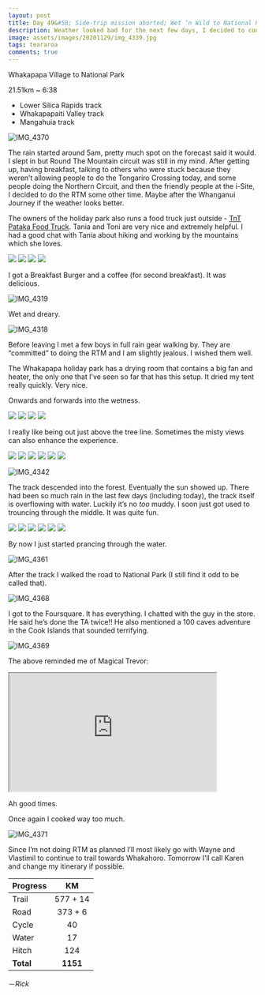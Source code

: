 ```yaml
---
layout: post 
title: Day 49&#58; Side-trip mission aborted; Wet ‘n Wild to National Park
description: Weather looked bad for the next few days, I decided to continue the trail instead of doing Round The Mountain. Constant rain overloaded the track and it is wet all the way to the road.
image: assets/images/20201129/img_4339.jpg
tags: teararoa
comments: true
---
```


Whakapapa Village to National Park

21.51km ~ 6:38

- Lower Silica Rapids track
- Whakapapaiti Valley track
- Mangahuia track

![IMG_4370](/assets/images/20201129/img_4370.jpg)

The rain started around 5am, pretty much spot on the forecast said it would. I slept in but Round The Mountain circuit was still in my mind. After getting up, having breakfast, talking to others who were stuck because they weren’t allowing people to do the Tongariro Crossing today, and some people doing the Northern Circuit, and then the friendly people at the i-Site, I decided to do the RTM some other time. Maybe after the Whanganui Journey if the weather looks better. 

The owners of the holiday park also runs a food truck just outside - [TnT Pataka Food Truck](https://www.facebook.com/TnTPataka/). Tania and Toni are very nice and extremely helpful. I had a good chat with Tania about hiking and working by the mountains which she loves. 

<div class="gallery" data-columns="2">
  <img src="/assets/images/20201129/img_4313.jpg">
  <img src="/assets/images/20201129/img_4314.jpg">
  <img src="/assets/images/20201129/img_4315.jpg">
  <img src="/assets/images/20201129/img_4316.jpg">
</div>

I got a Breakfast Burger and a coffee (for second breakfast). It was delicious.

![IMG_4319](/assets/images/20201129/img_4319.jpg)

Wet and dreary. 

![IMG_4318](/assets/images/20201129/img_4318.jpg)

Before leaving I met a few boys in full rain gear walking by. They are “committed” to doing the RTM and I am slightly jealous. I wished them well. 

The Whakapapa holiday park has a drying room that contains a big fan and heater, the only one that I’ve seen so far that has this setup. It dried my tent really quickly. Very nice. 

Onwards and forwards into the wetness. 

<div class="gallery" data-columns="2">
  <img src="/assets/images/20201129/img_4320.jpg">
  <img src="/assets/images/20201129/img_4321.jpg">
  <img src="/assets/images/20201129/img_4322.jpg">
  <img src="/assets/images/20201129/img_4323.jpg">
</div>

I really like being out just above the tree line. Sometimes the misty views can also enhance the experience. 

<div class="gallery" data-columns="2">
  <img src="/assets/images/20201129/img_4325.jpg">
  <img src="/assets/images/20201129/img_4326.jpg">
  <img src="/assets/images/20201129/img_4327.jpg">
  <img src="/assets/images/20201129/img_4333.jpg">
  <img src="/assets/images/20201129/img_4334.jpg">
  <img src="/assets/images/20201129/img_4339.jpg">
</div>

![IMG_4342](/assets/images/20201129/img_4342.jpg)

The track descended into the forest. Eventually the sun showed up. There had been so much rain in the last few days (including today), the track itself is overflowing with water. Luckily it’s no _too_ muddy. I soon just got used to trouncing through the middle. It was quite fun. 

<div class="gallery" data-columns="2">
  <img src="/assets/images/20201129/img_4348.jpg">
  <img src="/assets/images/20201129/img_4349.jpg">
  <img src="/assets/images/20201129/img_4352.jpg">
  <img src="/assets/images/20201129/img_4354.jpg">
  <img src="/assets/images/20201129/img_4359.jpg">
  <img src="/assets/images/20201129/img_4360.jpg">
</div>

By now I just started prancing through the water. 

![IMG_4361](/assets/images/20201129/img_4361.jpg)

After the track I walked the road to National Park (I still find it odd to be called that). 

![IMG_4368](/assets/images/20201129/img_4368.jpg)

I got to the Foursquare. It has everything. I chatted with the guy in the store. He said he’s done the TA twice!! He also mentioned a 100 caves adventure in the Cook Islands that sounded terrifying. 

![IMG_4369](/assets/images/20201129/img_4369.jpg)

The above reminded me of Magical Trevor:

<iframe width="420" height="240"
src="https://www.youtube.com/embed/croUKrggms8">
</iframe>

Ah good times. 

Once again I cooked way too much. 

![IMG_4371](/assets/images/20201129/img_4371.jpg)

Since I’m not doing RTM as planned I’ll most likely go with Wayne and Vlastimil to continue to trail towards Whakahoro. Tomorrow I’ll call Karen and change my itinerary if possible. 

| Progress | KM |
| ---- |:----:|
| Trail | 577 + 14 |
| Road | 373 + 6 |
| Cycle | 40 |
| Water | 17 |
| Hitch | 124 |
| **Total** | **1151** |



－_Rick_